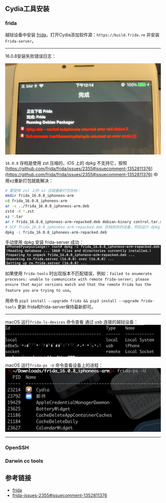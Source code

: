 ## Cydia工具安装

### frida

越狱设备中安装 [frida](https://frida.re/)，打开Cydia添加软件源：`https://build.frida.re` 并安装 `Frida-server`。

---

16.0.8安装失败错误日志：

![](../assets/images/dump-frida-ios-dump-failed.jpeg)

`16.0.8` 存档是使用 zst 压缩的，iOS 上的 dpkg 不支持它，按照[https://github.com/frida/frida/issues/2355#issuecomment-1352811376](https://github.com/frida/frida/issues/2355#issuecomment-1352811376) 中用xz重新打包就能解决：

```bash
# 要使用 zst 上的 xz 压缩重新打包存档：
mkdir frida_16.0.8_iphoneos-arm
cd frida_16.0.8_iphoneos-arm
ar -x ../frida_16.0.8_iphoneos-arm.deb
zstd -d *.zst
xz *.tar
ar r frida_16.0.8_iphoneos-arm-repacked.deb debian-binary control.tar.xz data.tar.xz
# SCP frida_16.0.8_iphoneos-arm-repacked.deb 存档到你的设备，然后运行 dpkg -i：
dpkg -i frida_16.0.8_iphoneos-arm-repacked.deb
```

手动使用 dpkg 安装 frida-server 成功：
![](../assets/images/dump-frida-server-installed.png)

如果使用 `frida-tools` 时出现版本不匹配错误，例如：`Failed to enumerate processes: unable to communicate with remote frida-server; please ensure that major versions match and that the remote Frida has the feature you are trying to use`。

用命令 `pip3 install --upgrade frida && pip3 install --upgrade frida-tools` 更新 frida和frida-server保持最新即可。

---

macOS 运行`frida-ls-devices` 命令查看 通过 usb 连接的越狱设备：
![](../assets/images/dump-frida-devices.png)

macOS 运行`frida-ps -U` 命令查看设备上的进程：
![](../assets/images/dump-frida-ps.png)

---

### OpenSSH

### Darwin cc tools

## 参考链接

- [frida](https://frida.re/)
- [frida-issues-2355#issuecomment-1352811376](https://github.com/frida/frida/issues/2355#issuecomment-1352811376)